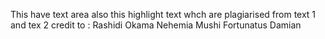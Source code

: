 This have text area also this highlight text whch are plagiarised from text 1 and tex 2
credit to :
Rashidi Okama
Nehemia Mushi
Fortunatus Damian
